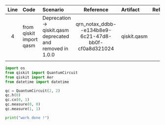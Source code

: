 | Line | Code | Scenario | Reference | Artifact | Refactoring |   
| :--: | :--- | :------- | :-------: | :------- | :---------- | 
| 4 | from qiskit import qasm | Deprecation -> qiskit.qasm deprecated and removed in 1.0.0 | qrn_notax_ddbb--e134b8e9-6c21-47d8-bb0f-cf0a8d321024 | qiskit.qasm |  |
|  |  |  |  |  |  |

```python  
import os
from qiskit import QuantumCircuit
from qiskit import Aer
from datetime import datetime

qc = QuantumCircuit(2, 2)
qc.h(0)
qc.cx(0, 1)
qc.measure(0, 0)
qc.measure(1, 1)

print("work done !")
```